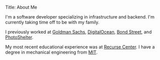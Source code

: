 Title: About Me

I'm a software developer specializing in infrastructure and backend.
I'm currently taking time off to be with my family.

I previously worked at [Goldman Sachs](https://www.goldmansachs.com), [DigitalOcean](https://www.digitalocean.com), [Bond Street](https://www.bondstreet.com), and [PhotoShelter](https://www.photoshelter.com).

My most recent educational experience was at [Recurse
Center](https://www.recurse.com). I have a degree in mechanical engineering
from [MIT](https://web.mit.edu/).


